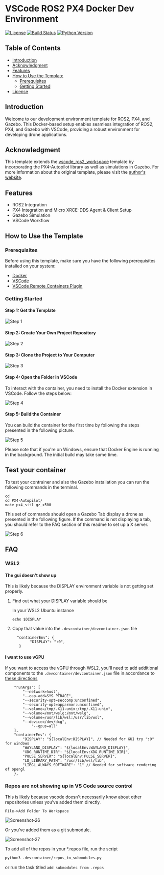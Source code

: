 # VSCode ROS2 PX4 Docker Dev Environment
[![License](https://img.shields.io/badge/License-Apache_2.0-blue.svg)](https://opensource.org/licenses/Apache-2.0)
[![Build Status](https://github.com/edouardrolland/vscode_ros2_px4_workspace/actions/workflows/ros.yaml/badge.svg)](https://github.com/edouardrolland/vscode_ros2_px4_workspace/actions/workflows/ros.yaml)
[![Python Version](https://img.shields.io/badge/python-3.10%2B-blue.svg)](https://www.python.org/downloads/)

Table of Contents
-----------------

- [Introduction](#introduction)
- [Acknowledgment](#acknowledgment)
- [Features](#features)
- [How to Use the Template](#how-to-use-the-template)
  - [Prerequisites](#prerequisites)
  - [Getting Started](#getting-started)
- [License](#license)

## Introduction

Welcome to our development environment template for ROS2, PX4, and Gazebo. This Docker-based setup enables seamless integration of ROS2, PX4, and Gazebo with VSCode, providing a robust environment for developing drone applications.

## Acknowledgment

This template extends the [vscode_ros2_workspace](https://github.com/athackst/vscode_ros2_workspace#readme) template by incorporating the PX4-Autopilot library as well as simulations in Gazebo. For more information about the original template, please visit the [author's website](https://www.allisonthackston.com/articles/vscode-docker-ros2.html).

## Features

- ROS2 Integration
- PX4 Integration and Micro XRCE-DDS Agent & Client Setup
- Gazebo Simulation
- VSCode Workflow

## How to Use the Template

### Prerequisites

Before using this template, make sure you have the following prerequisites installed on your system:

- [Docker](https://docs.docker.com/engine/install/)
- [VSCode](https://code.visualstudio.com/)
- [VSCode Remote Containers Plugin](https://marketplace.visualstudio.com/items?itemName=ms-vscode-remote.remote-containers)

### Getting Started

#### Step 1: Get the Template

![Step 1](https://github.com/edouard98/vscode_ros2_px4_workspace/blob/humble/asset/1.png)

#### Step 2: Create Your Own Project Repository

![Step 2](https://github.com/edouard98/vscode_ros2_px4_workspace/blob/humble/asset/2.png)

#### Step 3: Clone the Project to Your Computer

![Step 3](https://github.com/edouard98/vscode_ros2_px4_workspace/blob/humble/asset/3.png)

#### Step 4: Open the Folder in VSCode

To interact with the container, you need to install the Docker extension in VSCode. Follow the steps below:

![Step 4](https://github.com/edouard98/vscode_ros2_px4_workspace/blob/humble/asset/4.png)

#### Step 5: Build the Container

You can build the container for the first time by following the steps presented in the following picture.

![Step 5](https://github.com/edouard98/vscode_ros2_px4_workspace/blob/humble/asset/5.png)

Please note that if you're on Windows, ensure that Docker Engine is running in the background. The initial build may take some time.

## Test your container
 
To test your contrainer and also the Gazebo installation you can run the following commands in the terminal.  

```
cd
cd PX4-Autopilot/
make px4_sitl gz_x500
```

This set of commands should open a Gazebo Tab display a drone as presented in the following figure. If the command is not displaying a tab, you should refer to the FAQ section of this readme to set up a X server. 

![Step 6](https://github.com/edouard98/vscode_ros2_px4_workspace/blob/humble/asset/6.png)

## FAQ

### WSL2

#### The gui doesn't show up

This is likely because the DISPLAY environment variable is not getting set properly.

1. Find out what your DISPLAY variable should be

      In your WSL2 Ubuntu instance

      ```
      echo $DISPLAY
      ```

2. Copy that value into the `.devcontainer/devcontainer.json` file

      ```jsonc
      	"containerEnv": {
		      "DISPLAY": ":0",
         }
      ```

#### I want to use vGPU

If you want to access the vGPU through WSL2, you'll need to add additional components to the `.devcontainer/devcontainer.json` file in accordance to [these directions](https://github.com/microsoft/wslg/blob/main/samples/container/Containers.md)

```jsonc
	"runArgs": [
		"--network=host",
		"--cap-add=SYS_PTRACE",
		"--security-opt=seccomp:unconfined",
		"--security-opt=apparmor:unconfined",
		"--volume=/tmp/.X11-unix:/tmp/.X11-unix",
		"--volume=/mnt/wslg:/mnt/wslg",
		"--volume=/usr/lib/wsl:/usr/lib/wsl",
		"--device=/dev/dxg",
      		"--gpus=all"
	],
	"containerEnv": {
		"DISPLAY": "${localEnv:DISPLAY}", // Needed for GUI try ":0" for windows
		"WAYLAND_DISPLAY": "${localEnv:WAYLAND_DISPLAY}",
		"XDG_RUNTIME_DIR": "${localEnv:XDG_RUNTIME_DIR}",
		"PULSE_SERVER": "${localEnv:PULSE_SERVER}",
		"LD_LIBRARY_PATH": "/usr/lib/wsl/lib",
		"LIBGL_ALWAYS_SOFTWARE": "1" // Needed for software rendering of opengl
	},
```

### Repos are not showing up in VS Code source control

This is likely because vscode doesn't necessarily know about other repositories unless you've added them directly. 

```
File->Add Folder To Workspace
```

![Screenshot-26](https://github.com/athackst/vscode_ros2_workspace/assets/6098197/d8711320-2c16-463b-9d67-5bd9314acc7f)


Or you've added them as a git submodule.

![Screenshot-27](https://github.com/athackst/vscode_ros2_workspace/assets/6098197/8ebc9aac-9d70-4b53-aa52-9b5b108dc935)

To add all of the repos in your *.repos file, run the script

```bash
python3 .devcontainer/repos_to_submodules.py
```

or run the task titled `add submodules from .repos`
